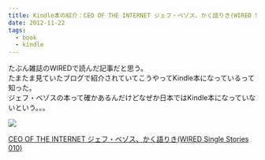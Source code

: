 ```yaml
---
title: Kindle本の紹介：CEO OF THE INTERNET ジェフ・ベゾス、かく語りき(WIRED Single Stories 010)
date: 2012-11-22
tags:
  - book
  - kindle
---
```


たぶん雑誌のWIREDで読んだ記事だと思う。<br>
たまたま見ていたブログで紹介されていてこうやってKindle本になっているって知った。<br>
ジェフ・ベゾスの本って確かあるんだけどなぜか日本ではKindle本になっていないという。。。

<div class="amazon-wrapper">
<p class="amazon-image">
<a href="http://www.amazon.co.jp/gp/product/B007Z95CNO/ref=as_li_ss_il?ie=UTF8&camp=247&creative=7399&creativeASIN=B007Z95CNO&linkCode=as2&tag=uuuu-22"><img border="0" src="http://ws.assoc-amazon.jp/widgets/q?_encoding=UTF8&ASIN=B007Z95CNO&Format=_SL160_&ID=AsinImage&MarketPlace=JP&ServiceVersion=20070822&WS=1&tag=uuuu-22" ></a><img src="http://www.assoc-amazon.jp/e/ir?t=uuuu-22&l=as2&o=9&a=B007Z95CNO" width="1" height="1" border="0" alt="" style="border:none !important; margin:0px !important;" />

<p class="amazon-text">
<a href="http://www.amazon.co.jp/gp/product/B007Z95CNO/ref=as_li_ss_tl?ie=UTF8&camp=247&creative=7399&creativeASIN=B007Z95CNO&linkCode=as2&tag=uuuu-22">CEO OF THE INTERNET ジェフ・ベゾス、かく語りき(WIRED Single Stories 010)</a><img src="http://www.assoc-amazon.jp/e/ir?t=uuuu-22&l=as2&o=9&a=B007Z95CNO" width="1" height="1" border="0" alt="" style="border:none !important; margin:0px !important;" />

</div>

